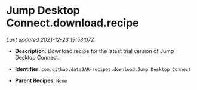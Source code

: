 # Jump Desktop Connect.download.recipe

_Last updated 2021-12-23 19:58:07Z_

- **Description**: Download recipe for the latest trial version of Jump Desktop Connect.

- **Identifier**: `com.github.dataJAR-recipes.download.Jump Desktop Connect`

- **Parent Recipes**: `None`